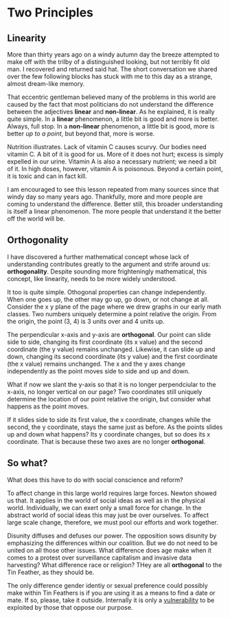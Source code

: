 # Two Principles

## Linearity
More than thirty years ago on a windy autumn day the breeze
attempted to make off with the trilby of a distinguished looking,
but not terribly fit old man. I recovered and returned said hat.
The short conversation we shared over the few following blocks
has stuck with me to this day as a strange, almost dream-like
memory.


That eccentric gentleman believed many of the problems in this
world are caused by the fact that most politicians do not
understand the difference between the adjectives __linear__
and __non-linear__. As he explained, it is really quite simple.
In a __linear__ phenomenon, a little bit is good and more is
better. Always, full stop. In a __non-linear__ phenomenon,
a little bit is good, more is better _up to a point_, but beyond
that, more is worse.


Nutrition illustrates. Lack of vitamin C causes
scurvy. Our bodies need vitamin C. A bit of it is good for us.
More of it does not hurt; excess is simply expelled in our urine.
Vitamin A is also a necessary nutrient; we need a bit of it. In
high doses, however, vitamin A is poisonous. Beyond a certain
point, it is toxic and can in fact kill.


I am encouraged to see this lesson repeated from many sources
since that windy day so many years ago. Thankfully, more and
more people are coming to understand the difference. Better
still, this broader understanding is itself a linear
phenomenon. The more people that understand it the better
off the world will be.


## Orthogonality

I have discovered a further mathematical concept whose lack of
understanding contributes greatly to the argument and strife
around us: __orthogonality__. Despite sounding more frighteningly
mathematical, this concept, like linearity, needs to be more
widely understood.


It too is quite simple. Othogonal properties can change
independently. When one goes up, the other may go up, go down, or
not change at all. Consider the x y plane of the page where we drew
graphs in our early math classes. Two numbers uniquely determine a
point relative the origin. From the origin, the point (3, 4) is
3 units over and 4 units up.

The perpendicular x-axis and y-axis are __orthogonal__. Our point
can slide side to side, changing its first coordinate (its x value)
and the second coordinate (the y value) remains unchanged. Likewise,
it can slide up and down, changing its second coordinate (its y
value) and the first coordinate (the x value) remains unchanged.
The x and the y axes change independently as the point moves side
to side and up and down.

What if now we slant the y-axis so that it is no longer perpendciular
to the x-axis, no longer vertical on our page? Two coordinates still
uniquely determine the location of our point relative the origin, but
consider what happens as the point moves.

If it slides side to side its first value, the x coordinate,
changes while the second, the y coordinate, stays the same just as
before. As the points slides up and down what happens? Its
y coordinate changes, but so does its x coordinate. That is
because these two axes are no longer __orthogonal__.

## So what?

What does this have to do with social conscience and reform?

To affect change in this large world requires large forces. Newton
showed us that. It applies in the world of social ideas as well as
in the physical world. Individually, we can exert only a small force
for change. In the abstract world of social ideas this may just be
over ourselves. To affect large scale change, therefore,  we must
pool our efforts and work together.


Disunity diffuses and defuses our power. The opposition sows disunity
by emphasizing the differences within our coalition. But we do not
need to be united on all those other issues. What difference does age
make when it comes to a protest over surveillance capitalism and invasive
data harvesting? What difference race or religion? THey are all __orthogonal__
to the Tin Feather, as they should be.


The only difference gender identiy or sexual preference could
possibly make within Tin Feathers is if you are using it as a means
to find a date or mate. If so, please, take it outside. Internally it is
only a
[vulnerability](https://github.com/tin-feather/TheTinFeather/blob/develop/book/Vulnerability.md)
to be exploited by those that oppose our purpose.

